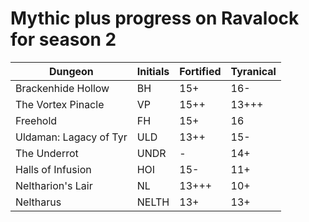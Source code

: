# Mythic plus progress on Ravalock for season 2

| Dungeon                | Initials | Fortified | Tyranical |
| ---------------------- | -------- | --------- | --------- |
| Brackenhide Hollow     | BH       | 15+       | 16-       |
| The Vortex Pinacle     | VP       | 15++      | 13+++     |
| Freehold               | FH       | 15+       | 16        |
| Uldaman: Lagacy of Tyr | ULD      | 13++      | 15-       |
| The Underrot           | UNDR     | -         | 14+       |
| Halls of Infusion      | HOI      | 15-       | 11+       |
| Neltharion's Lair      | NL       | 13+++     | 10+       |
| Neltharus              | NELTH    | 13+       | 13+       |
